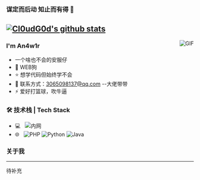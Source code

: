 ### 谋定而后动 知止而有得 🧐
[![Cl0udG0d's github stats](https://github-readme-stats.vercel.app/api?username=An4w1r)](https://github.com/anuraghazra/github-readme-stats)
---
<img align="right" alt="GIF" src="https://raw.githubusercontent.com/JoeyBling/JoeyBling/master/pic/pusheencode.gif" />

### I'm An4w1r

- 一个啥也不会的安服仔
- 🌱 WEB狗
- ⭐ 想学代码但始终学不会
- 💬 联系方式：3065098137@qq.com  --大佬带带
- ⚡ 爱好打篮球，吹牛逼


### 🛠 技术栈 | Tech Stack
- 💻 &#160; 
![内网](https://img.shields.io/badge/-Linux-333333?style=flat&logo=Linux&logoColor=FCC624)
- 🌐 &#160; ![PHP](https://img.shields.io/badge/-HTML5-333333?style=flat&logo=HTML5)
![Python](https://img.shields.io/badge/-Bootstrap-333333?style=flat&logo=bootstrap&logoColor=563D7C)
![Java](https://img.shields.io/badge/-聚合支付-333333?style=flat&logo=payoneer&logoColor=FF4800)


### 关于我
---
待补充


